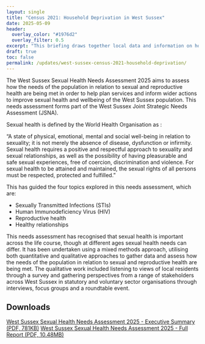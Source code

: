 ```yaml
---
layout: single
title: "Census 2021: Household Deprivation in West Sussex"
date: 2025-05-09
header: 
  overlay_color: "#1976d2"
  overlay_filter: 0.5
excerpt: "This briefing draws together local data and information on household deprivation in West Sussex, based on data from the 2021 Census."
draft: true
toc: false
permalink: /updates/west-sussex-census-2021-household-deprivation/
---
```


The West Sussex Sexual Health Needs Assessment 2025 aims to assess how the needs of the population in relation to sexual and reproductive health are being met in order to help plan services and inform wider actions to improve sexual health and wellbeing of the West Sussex population. This needs assessment forms part of the West Sussex Joint Strategic Needs Assessment (JSNA). 

Sexual health is defined by the World Health Organisation as :

“A state of physical, emotional, mental and social well-being in relation to sexuality; it is not merely the absence of disease, dysfunction or infirmity. Sexual health requires a positive and respectful approach to sexuality and sexual relationships, as well as the possibility of having pleasurable and safe sexual experiences, free of coercion, discrimination and violence. For sexual health to be attained and maintained, the sexual rights of all persons must be respected, protected and fulfilled.”

This has guided the four topics explored in this needs assessment, which are:
-	Sexually Transmitted Infections (STIs)
-	Human Immunodeficiency Virus (HIV) 
-	Reproductive health
-	Healthy relationships 

This needs assessment has recognised that sexual health is important across the life course, though at different ages sexual health needs can differ. It has been undertaken using a mixed methods approach, utilising both quantitative and qualitative approaches to gather data and assess how the needs of the population in relation to sexual and reproductive health are being met. The qualitative work included listening to views of local residents through a survey and gathering perspectives from a range of stakeholders across West Sussex in statutory and voluntary sector organisations through interviews, focus groups and a roundtable event.

## Downloads
[West Sussex Sexual Health Needs Assessment 2025 - Executive Summary (PDF, 781KB)](/assets/pdf/West_Sussex_Sexual_Health_Needs_Assessment_Executive_Summary.pdf)
[West Sussex Sexual Health Needs Assessment 2025 - Full Report (PDF, 10.48MB)](/assets/pdf/West_Sussex_Sexual_Health_Needs_Assessment.pdf)
